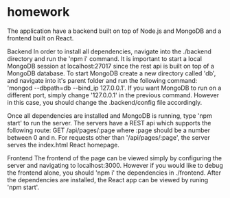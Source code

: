 # homework

The application have a backend built on top of Node.js and MongoDB and a frontend built on React. 

Backend
In order to install all dependencies, navigate into the ./backend directory and run the 'npm i' command. It is important to start a local
MongoDB session at localhost:27017 since the rest api is built on top of a MongoDB database. To start MongoDB create a new directory called
'db', and navigate into it's parent folder and run the following command: 'mongod --dbpath=db --bind_ip 127.0.0.1'. If you want MongoDB to 
run on a different port, simply change '127.0.0.1' in the previous command. However in this case, you should change the .backend/config file
accordingly.

Once all dependencies are installed and MongoDB is running, type 'npm start' to run the server. The servers have a REST api which supports
the following route: GET /api/pages/:page where :page should be a number between 0 and n. For requests other than '/api/pages/:page', 
the server serves the index.html React homepage.

Frontend
The frontend of the page can be viewed simply by configuring the server and navigating to localhost:3000. However if you would
like to debug the frontend alone, you should 'npm i' the dependencies in ./frontend. After the dependencies are installed, the React app
can be viewed by runing 'npm start'.

